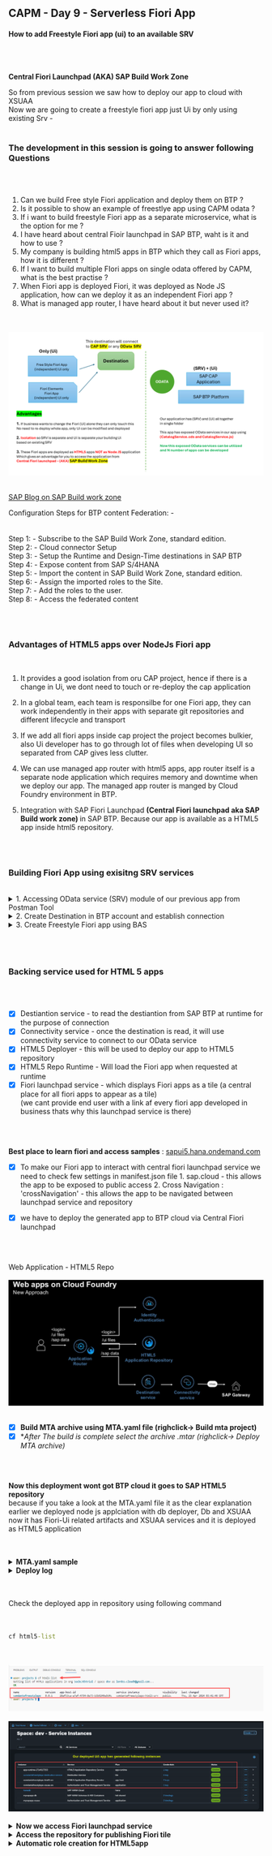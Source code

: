 ## CAPM - Day 9 - Serverless Fiori App 

#### How to add Freestyle Fiori app (ui) to an available SRV

</br>
</br>

**Central Fiori Launchpad  (AKA) SAP Build Work Zone**

So from previous session we saw how to deploy our app to cloud with XSUAA
</br> Now we are going to create a freestyle fiori app just Ui by only using existing Srv -
</br>
</br>

### The development in this session is going to answer following Questions
</br>
</br>

1. Can we build Free style Fiori application and deploy them on BTP ?
2. Is it possible to show an example of freestlye app using CAPM odata ?
3. If i want to build freestyle Fiori app as a separate microservice, what is the option for me ?
4. I have heard about central Fioir launchpad in SAP BTP, waht is it and how to use ?
5. My company is building html5 apps in BTP which they call as Fiori apps, how it is different ?
6. If I want to build multiple FIori apps on single odata offered by CAPM, what is the best practise ?
7. When Fiori app is deployed Fiori, it was deployed as Node JS application, how can we deploy it as an independent Fiori app ?
8. What is managed app router, I have heard about it but never used it?

</br>
</br>

<img src="./files/Serverless_Fiori_design.png" >

</br>
</br>

[SAP Blog on SAP Build work zone](https://community.sap.com/t5/technology-blogs-by-members/access-fiori-apps-via-sap-build-work-zone-site-with-federated-sap-s-4hana/ba-p/13558780)

Configuration Steps for BTP content Federation: -
</br>
</br>
</br>Step 1: - Subscribe to the SAP Build Work Zone, standard edition.
</br>Step 2: - Cloud connector Setup
</br>Step 3: - Setup the Runtime and Design-Time destinations in SAP BTP
</br>Step 4: - Expose content from SAP S/4HANA
</br>Step 5: - Import the content in SAP Build Work Zone, standard edition.
</br>Step 6: - Assign the imported roles to the Site.
</br>Step 7: - Add the roles to the user.
</br>Step 8: - Access the federated content


</br>
</br>

### Advantages of HTML5 apps over NodeJs Fiori app

</br>

1. It provides a good isolation from oru CAP project, hence if there is a change in Ui, 
   we dont need to touch or re-deploy the cap application 

2. In a global team, each team is responsilbe for one Fiori app, they can work independently
   in their apps with separate git repositories and different lifecycle and transport

3. If we add all fiori apps inside cap project the project becomes bulkier,
   also Ui developer has to go through lot of files when developing UI so separated from CAP gives less clutter. 
   
4. We can use managed app router with html5 apps, app router itself is a separate node application which requires memory and downtime when we deploy our app.
   The managed app router is manged by Cloud Foundry environment in BTP.

5. Integration with SAP Fiori Launchpad <b> (Central Fiori launchpad aka SAP Build work zone) </b> in SAP BTP. Because our app is available as a HTML5 app inside html5 repository.   

</br>
</br>


### Building Fiori App using exisitng SRV services 
</br>

<details>
<summary> 1. Accessing OData service (SRV) module of our previous app from Postman Tool </summary>
</br>
</br>

[some reading on postman on JWT](https://sap.github.io/cloud-sdk/docs/js/guides/retrieve-jwt)
</br>

[Reading on JWT and OAuth 2.0](https://frontegg.com/blog/oauth-vs-jwt#OAuth_vs_JWT_Key_Differences)
</br>

<img src="./files/OAuth2.0.png" >
</br>
</br>


When SRV module is accessed from cloud deployed app it appears like this
</br>
</br>
<img src="./files/capmd9-1.png" >
</br>
</br>
<img src="./files/capmd9-2.png" >
</br>
</br>
<img src="./files/capmd9-3.png" >
</br>
</br>
<img src="./files/capmd9-4.png" >
</br>
</br>

Creating a call service in postman tool for our SRV module
</br>
</br>
<img src="./files/capmd9-5.png" >
</br>
</br>

Select Authorization tab
</br>
</br>
<img src="./files/capmd9-6.png" >
</br>
</br>

Select Oauth 2.0 in this section
</br>
</br>
<img src="./files/capmd9-7.png" >
</br>
</br>

Fill the necessary values here 
</br>
</br>
<img src="./files/capmd9-8.png" >
</br>
</br>

Get the required values from BTP cloud account and add it to Postman
</br>
</br>
<img src="./files/capmd9-9.png" >
</br>
</br>
<img src="./files/capmd9-10.png" >
</br>
</br>
<img src="./files/capmd9-11.png" >
</br>
</br>

Before pasting the url need to add the following at the last of the url 
</br> ( <b>/url/oauth/token</b> )
</br>
</br>
<img src="./files/capmd9-12.png" >
</br>
</br>

Client ID & CLient Secret 
</br>
</br>
<img src="./files/capmd9-13.png" >
</br>
</br>
<img src="./files/capmd9-14.png" >
</br>
</br>
</br>

BTP Account userid and the password should be <b> BAS account password </b> dont confuse it with (BTP GLobal account password)
</br>
</br>
<img src="./files/capmd9-15.png" >
</br>
</br>
<img src="./files/capmd9-16.png" >
</br>
</br>
<img src="./files/capmd9-17.png" >
</br>
</br>

Token added acknowledgement will be shown in right bottom of screen
</br>
</br>
<img src="./files/capmd9-18.png" >
</br>
</br>

Now fire the call service and it should bring the data
</br>
</br>
<img src="./files/capmd9-19.png" >
</br>
</br>
<img src="./files/capmd9-20.png" >
</br>
</br>
</br>

Now we need to decrypt the JWT Token go to the website : https://www.base64decode.org
</br>
</br>
<img src="./files/capmd9-21.png" >
</br>
</br>
<img src="./files/capmd9-22.png" >
</br>
</br>
</br>

</details>



<details>
<summary> 2. Create Destination in BTP account and establish connection </summary>
</br>
</br>

We will use the available information from postman and this scope details from token to create Destination in BTP account as shown below
</br>
</br>
</br>

Go to the connectivity section in the sub account and click destination
</br>
</br>
<img src="./files/capmd9-23.png" >
</br>
</br>

select create new destiantion
</br>
</br>
<img src="./files/capmd9-24.png" >
</br>
</br>

Change the authentication type to - <b> OAuth2 User Token Exchange </b>
</br>
</br>
<img src="./files/capmd9-25.png" >
</br>
</br>

### Now fill the necesssary details from available data source as shown below
</br>
</br>

Copy this link from postman or our OData SRV or from our deployed SRV application
</br>
</br>
<img src="./files/capmd9-26.png" >
</br>
</br>
<img src="./files/capmd9-27.png" >
</br>
</br>
<img src="./files/capmd9-28.png" >
</br>
</br>
<img src="./files/capmd9-29.png" >
</br>
</br>
<img src="./files/capmd9-30.png" >
</br>
</br>
<img src="./files/capmd9-31.png" >
</br>
</br>

A success message showing that connection is established 
</br>
</br>
<img src="./files/capmd9-32.png" >
</br>
</br>

</br>
</br>
</details>


<details>
<summary> 3. Create Freestyle Fiori app using BAS </summary>
</br>
</br>
Go to BAS and press F1 and Search for 'Fiori Open Application generator'
</br>
</br>
<img src="./files/capmd9-33.png" >
</br>
</br>

Choose the template as shown below 
</br>
</br>
<img src="./files/capmd9-34.png" >
</br>
</br>
<img src="./files/capmd9-35.png" >
</br>
</br>

<details>
<summary> How to get the V2 odata path </summary>
</br>
</br>
<img src="./files/capmd9-36a.png" >
</br>
</br>
<img src="./files/capmd9-36b.png" >
</br>
</br>
<img src="./files/capmd9-36c.png" >
</br>
</br>
<img src="./files/capmd9-36d.png" >
</br>
</br>
</details>

<img src="./files/capmd9-36.png" >
</br>
</br>
<img src="./files/capmd9-37.png" >
</br>
</br>
<img src="./files/capmd9-38.png" >
</br>
</br>
<img src="./files/capmd9-39.png" >
</br>
</br>
<img src="./files/capmd9-40.png" >
</br>
</br>
<img src="./files/capmd9-41.png" >
</br>
</br>
<img src="./files/capmd9-42.png" >
</br>
</br>
<img src="./files/capmd9-43.png" >
</br>
</br>
<img src="./files/capmd9-44.png" >
</br>
</br>
<img src="./files/capmd9-45.png" >
</br>
</br>
<img src="./files/capmd9-46.png" >
</br>
</br>
<img src="./files/capmd9-47.png" >
</br>
</br>
</details>
</br>
</br>
</br>

### Backing service used for HTML 5 apps 
</br>
</br>

- [x] Destiantion service - to read the destiantion from SAP BTP at runtime for the purpose of connection
- [x] Connectivity service - once the destination is read, it will use connectivity service to connect to our OData service 
- [x] HTML5 Deployer - this will be used to deploy our app to HTML5 repository
- [x] HTML5 Repo Runtime - Will load the Fiori app when requested at runtime 
- [x] Fiori launchpad service - which displays Fiori apps as a tile (a central place for all fiori apps to appear as a tile)
</br> (we cant provide end user with a link af every fiori app developed in business thats why this launchpad service is there)
</br>
</br>

**Best place to learn fiori and access samples** : [sapui5.hana.ondemand.com](https://sapui5.hana.ondemand.com/#/)

- [x] To make our Fiori app to interact with central fiori launchpad service we need to check few settings in manifest.json file 
         1. sap.cloud - this allows the app to be exposed to public access 
         2. Cross Navigation : 'crossNavigation' - this allows the app to be navigated between launchpad service and repository 

- [x] we have to deploy the generated app to BTP cloud via Central Fiori launchpad 
</br>
</br>

Web Application - HTML5 Repo
</br>
</br>
<img src="./files/capmd9-48.png" >
</br>
</br>


- [x] **Build MTA archive using MTA.yaml file (righclick-> Build mta project)**
- [x] **After The build is complete select the archive *.mtar (righclick-> Deploy MTA archive)**

</br>
</br>

**Now this deployment wont got BTP cloud it goes to SAP HTML5 repository**
</br> because if you take a look at the MTA.yaml file it as the clear explanation
</br> earlier we deployed node js applciation with db deployer, Db and XSUAA 
</br> now it has Fiori-Ui related artifacts and XSUAA services and it is deployed as HTML5 application 

</br>
</br>

<details>
<summary> <b> MTA.yaml sample </b> </summary>
</br>

## MTA.yaml file (for reference)
</br>
</br>

```yaml

_schema-version: "3.2"
ID: comdantefreestylepo
description: Generated by Fiori Tools
version: 0.0.1
modules:
- name: comdantefreestylepo-destination-content
  type: com.sap.application.content
  requires:
  - name: comdantefreestylepo-destination-service
    parameters:
      content-target: true
  - name: comdantefreestylepo-repo-host
    parameters:
      service-key:
        name: comdantefreestylepo-repo-host-key
  - name: comdantefreestylepo-uaa
    parameters:
      service-key:
        name: comdantefreestylepo-uaa-key
  parameters:
    content:
      instance:
        destinations:
        - Name: comdantefreestylepo_html_repo_host
          ServiceInstanceName: comdantefreestylepo-html5-srv
          ServiceKeyName: comdantefreestylepo-repo-host-key
          sap.cloud.service: comdantefreestylepo
        - Authentication: OAuth2UserTokenExchange
          Name: comdantefreestylepo_uaa
          ServiceInstanceName: comdantefreestylepo-xsuaa-srv
          ServiceKeyName: comdantefreestylepo-uaa-key
          sap.cloud.service: comdantefreestylepo
        existing_destinations_policy: ignore
  build-parameters:
    no-source: true
- name: comdantefreestylepo-app-content
  type: com.sap.application.content
  path: .
  requires:
  - name: comdantefreestylepo-repo-host
    parameters:
      content-target: true
  build-parameters:
    build-result: resources
    requires:
    - artifacts:
      - comdantefreestylepo.zip
      name: comdantefreestylepo
      target-path: resources/
- name: comdantefreestylepo
  type: html5
  path: .
  build-parameters:
    build-result: dist
    builder: custom
    commands:
    - npm install
    - npm run build:cf
    supported-platforms: []
resources:
- name: comdantefreestylepo-destination-service
  type: org.cloudfoundry.managed-service
  parameters:
    config:
      HTML5Runtime_enabled: true
      init_data:
        instance:
          destinations:
          - Authentication: NoAuthentication
            Name: ui5
            ProxyType: Internet
            Type: HTTP
            URL: https://ui5.sap.com
          existing_destinations_policy: update
      version: 1.0.0
    service: destination
    service-name: comdantefreestylepo-destination-service
    service-plan: lite
- name: comdantefreestylepo-uaa
  type: org.cloudfoundry.managed-service
  parameters:
    path: ./xs-security.json
    service: xsuaa
    service-name: comdantefreestylepo-xsuaa-srv
    service-plan: application
- name: comdantefreestylepo-repo-host
  type: org.cloudfoundry.managed-service
  parameters:
    service: html5-apps-repo
    service-name: comdantefreestylepo-html5-srv
    service-plan: app-host
parameters:
  deploy_mode: html5-repo
  enable-parallel-deployments: true


```

</br>
</details>

<details>
<summary> <b> Deploy log </b> </summary>
</br>

## Deploy log for reference 
</br>
</br>

```bat

cf deploy /home/user/projects/freestylepo/mta_archives/comdantefreestylepo_0.0.1.mtar -f
Deploying multi-target app archive /home/user/projects/freestylepo/mta_archives/comdantefreestylepo_0.0.1.mtar in org 5acbc7d5trial / space dev as lordes.cloud9@gmail.com...

Uploading 1 files...
  /home/user/projects/freestylepo/mta_archives/comdantefreestylepo_0.0.1.mtar

 0s  0 B / 7.72 KiB    0.00%
 0s  7.72 KiB / 7.72 KiB  100.00%
 0s  7.72 KiB / 7.72 KiB  100.00% 0s
OK
Operation ID: af8db2d6-02b5-11ef-a437-eeee0a83c17b
Deploying in org "5acbc7d5trial" and space "dev"
Detected MTA schema version: "3"
No deployed MTA detected - this is initial deployment of MTA with ID "comdantefreestylepo"
Detected new MTA version: "0.0.1"
Processing service "comdantefreestylepo-xsuaa-srv"...
Setting service "comdantefreestylepo-xsuaa-srv" parameters from "xs-security.json"
Creating service "comdantefreestylepo-xsuaa-srv" from MTA resource "comdantefreestylepo-uaa"...
Processing service "comdantefreestylepo-destination-service"...
Creating service "comdantefreestylepo-destination-service" from MTA resource "comdantefreestylepo-destination-service"...
Processing service "comdantefreestylepo-html5-srv"...
Creating service "comdantefreestylepo-html5-srv" from MTA resource "comdantefreestylepo-repo-host"...
1 of 1 done
1 of 1 done
1 of 1 done
Creating service key "comdantefreestylepo-repo-host-key" for service instance "comdantefreestylepo-html5-srv"...
Creating service key "comdantefreestylepo-destination-content-comdantefreestylepo-destination-service-credentials" for service instance "comdantefreestylepo-destination-service"...
Creating service key "comdantefreestylepo-uaa-key" for service instance "comdantefreestylepo-xsuaa-srv"...
Creating service key "comdantefreestylepo-app-content-comdantefreestylepo-repo-host-credentials" for service instance "comdantefreestylepo-html5-srv"...
Uploading content module "comdantefreestylepo-app-content" in target service "comdantefreestylepo-repo-host"...
Deploying content module "comdantefreestylepo-destination-content" in target service "comdantefreestylepo-destination-service"...
Deploying content module "comdantefreestylepo-app-content" in target service "comdantefreestylepo-repo-host"...
Skipping deletion of services, because the command line option "--delete-services" is not specified.
Process finished.
Use "cf dmol -i af8db2d6-02b5-11ef-a437-eeee0a83c17b" to download the logs of the process.

 *  Terminal will be reused by tasks, press any key to close it.

```
</br>
</details>

</br>
</br>

Check the deployed app in repository using following command 
</br>
</br>

```bat

cf html5-list
```
</br>
</br>
<img src="./files/capmd9-49.png" >
</br>
</br>
<img src="./files/capmd9-50.png" >
</br>
</br>


<details>
<summary> <b> Now we access Fiori launchpad service </b> </summary>
</br>
</br>
</br>
To get it we need to create an instance for SAP Build workzone, standard Edition
</br>
</br>
<img src="./files/capmd9-51.png" >
</br>
</br>
<img src="./files/capmd9-52.png" >
</br>
</br>

Dont launch the app yet, need to assign the role permission for this app first
</br>
</br>
<img src="./files/capmd9-52.png" >
</br>
</br>
<img src="./files/capmd9-54.png" >
</br>
</br>
<img src="./files/capmd9-55.png" >
</br>
</br>
<img src="./files/capmd9-56.png" >
</br>
</br>

**Post assignment of role need to logout and login to get the role to be reflected on my account**
</br>
</br>
<img src="./files/capmd9-57.png" >
</br>
</br>
</details>

<details>
<summary> <b> Access the repository for publishing Fiori tile </b> </summary>
</br>
</br>

<img src="./files/capmd9-58.png" >
</br>
</br>

<img src="./files/capmd9-59.png" >
</br>
</br>

<img src="./files/capmd9-60.png" >
</br>
</br>

<img src="./files/capmd9-61.png" >
</br>
</br>

<img src="./files/capmd9-62.png" >
</br>
</br>

<img src="./files/capmd9-63.png" >
</br>
</br>

<img src="./files/capmd9-64.png" >
</br>
</br>

<img src="./files/capmd9-65.png" >
</br>
</br>

<img src="./files/capmd9-66.png" >
</br>
</br>

In some cases the deployed app wont get refelected in HTML5 repository in that case have to do the following
</br> go to Channel manager and refresh the repository so the app gets updated for access
</br>
</br>
<img src="./files/capmd9-67.png" >
</br>
</br>
<img src="./files/capmd9-68.png" >
</br>
</br>

Now we create catalog from content explorer as shown below
</br>
</br>
<img src="./files/capmd9-69.png" >
</br>
</br>
<img src="./files/capmd9-70.png" >
</br>
</br>

Lets create a group
</br>
</br>
<img src="./files/capmd9-71.png" >
</br>
</br>
<img src="./files/capmd9-72.png" >
</br>
</br>
<img src="./files/capmd9-73.png" >
</br>
</br>
<img src="./files/capmd9-74.png" >
</br>
</br>

Now we can test the app 
</br>
</br>
<img src="./files/capmd9-75.png" >
</br>
</br>
<img src="./files/capmd9-76.png" >
</br>
</br>
<img src="./files/capmd9-77.png" >
</br>
</br>
<img src="./files/capmd9-78.png" >
</br>
</br>
<img src="./files/capmd9-79.png" >
</br>
</br>
<img src="./files/capmd9-80.png" >
</br>
</br>
<img src="./files/capmd9-81.png" >
</br>
</br>

Now the app is accessible 
</br>
</br>
<img src="./files/capmd9-82.png" >
</br>
</br>
</details>


<details>
<summary><b> Automatic role creation for HTML5app </b></summary>
</br>
</br>

In case we want to create roles automatically like we did in nodejs app durign deployment it created xsuaa 
</br> in same way we need to make changes in following places 
</br>
</br>
<img src="./files/capmd9-83.png" >
</br>
</br>
<img src="./files/capmd9-84.png" >
</br>
</br>

</br> in SAP build work zone we need to assign the 

**App to Role**

Same role will be created in roles section in BTP and that role we have assign it to user 
</br> In BTP we need to assign the 

**Role to User**

</br>
</br>
<img src="./files/capmd9-85.png" >
</br>
</br>
</details>


<!--

</br>
</br>

``` cds 
	


``` 

</br>
</br>
<img src="./files/capmd7-1.png" >
</br>
</br>

## MyService.js 
</br>
</br>

```js



```
</br>
<img src="./files/capmd7-2.png" >
</br>
</br>



<details>
<summary> <b> ALL CODE CHANGES - TODAY SESSION </b> </summary>
</br>
</br>

</br>
</br>

</br>
</br>
</details>


-->

</br>
</br>
</br>
</br>
</br>
</br>
</br>
</br>
</br>
</br>


</br>
</br>
</br>
</br>
</br>
</br>
</br>
</br>

# NEXT ------ CAPM - DAY 10 - Side by Side extension

<p align="center"> 
<a href="https://github.com/Octavius-Dante/Tetra_Proxima/tree/main/CAPM-DAY-10"> CAPM DAY 10 - Side by Side extension</a> 
	
</br>
</br>

#### Previous Sessions
</br>
<!--
- [x] <a href="https://github.com/Octavius-Dante/Tetra_Proxima/tree/main/CAPM-DAY-12"> CAPM Day 12 - Extension CI CD</a>
- [x] <a href="https://github.com/Octavius-Dante/Tetra_Proxima/tree/main/CAPM-DAY-11"> CAPM Day 11 - S4HANA Side by Side</a>
- [x] <a href="https://github.com/Octavius-Dante/Tetra_Proxima/tree/main/CAPM-DAY-10"> CAPM Day 10 - Side by Side extension</a>
- [x] <a href="https://github.com/Octavius-Dante/Tetra_Proxima/tree/main/CAPM-DAY-9"> CAPM Day 9 - Serverless Fiori App</a>
-->

- [x] <a href="https://github.com/Octavius-Dante/Tetra_Proxima/tree/main/CAPM-DAY-8"> CAPM Day 8 - CAPM Security XSUAA</a>
- [x] <a href="https://github.com/Octavius-Dante/Tetra_Proxima/tree/main/CAPM-DAY-7"> CAPM Day 7 - HANA and Deployment</a>
- [x] <a href="https://github.com/Octavius-Dante/Tetra_Proxima/tree/main/CAPM-DAY-6"> CAPM Day 6 - Fiori App Draft</a>
- [x] <a href="https://github.com/Octavius-Dante/Tetra_Proxima/tree/main/CAPM-DAY-5"> CAPM Day 5 - Fiori Elements</a>
- [x] <a href="https://github.com/Octavius-Dante/Tetra_Proxima/tree/main/CAPM-DAY-4"> CAPM Day 4 - Generic Handlers</a>
- [x] <a href="https://github.com/Octavius-Dante/Tetra_Proxima/tree/main/CAPM-DAY-3"> CAPM Day 3 - EPM DB and CDS Views</a>
- [x] <a href="https://github.com/Octavius-Dante/Tetra_Proxima/tree/main/CAPM-DAY-2"> CAPM Day 2 - Aspects and Reuse Tables</a>
- [x] <a href="https://github.com/Octavius-Dante/Tetra_Proxima/tree/main/CAPM-DAY-1"> CAPM Day 1 - First CAP App </a>

</br>
</br>

</p>
